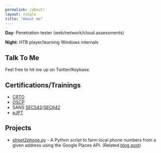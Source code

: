 ```yaml
---
permalink: /about/
layout: single
title: "About me"
---
```


**Day**: Penetration tester (web/network/cloud assessments)

**Night**: HTB player/learning Windows internals

## Talk To Me
Feel free to hit me up on Twitter/Keybase. 	

## Certifications/Trainings
- [CRTO](https://www.zeropointsecurity.co.uk/red-team-ops/overview)
- [OSCP](https://www.offensive-security.com/pwk-oscp/)
- SANS [SEC542](https://www.sans.org/cyber-security-courses/web-app-penetration-testing-ethical-hacking)/[SEC642](https://www.sans.org/cyber-security-courses/advanced-web-app-penetration-testing-ethical-hacking/)
- [eJPT](https://elearnsecurity.com/product/ejpt-certification/)

## Projects
- [street2phone.py](https://github.com/0xash/street2phone.py) - A Python script to farm local phone numbers from a given address using the Google Places API. (Related [blog post](https://0xash.io/Farming-phone-numbers-with-Python-and-the-Google-Places-API/))

